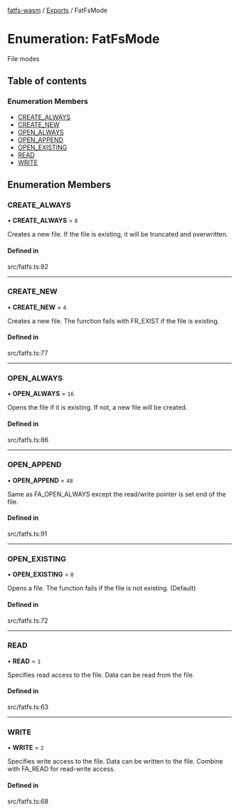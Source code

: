 [fatfs-wasm](../README.md) / [Exports](../modules.md) / FatFsMode

# Enumeration: FatFsMode

File modes

## Table of contents

### Enumeration Members

- [CREATE\_ALWAYS](FatFsMode.md#create_always)
- [CREATE\_NEW](FatFsMode.md#create_new)
- [OPEN\_ALWAYS](FatFsMode.md#open_always)
- [OPEN\_APPEND](FatFsMode.md#open_append)
- [OPEN\_EXISTING](FatFsMode.md#open_existing)
- [READ](FatFsMode.md#read)
- [WRITE](FatFsMode.md#write)

## Enumeration Members

### CREATE\_ALWAYS

• **CREATE\_ALWAYS** = ``8``

Creates a new file. If the file is existing, it will be truncated and 
overwritten.

#### Defined in

src/fatfs.ts:82

___

### CREATE\_NEW

• **CREATE\_NEW** = ``4``

Creates a new file. The function fails with FR_EXIST if the file is 
existing.

#### Defined in

src/fatfs.ts:77

___

### OPEN\_ALWAYS

• **OPEN\_ALWAYS** = ``16``

Opens the file if it is existing. If not, a new file will be created.

#### Defined in

src/fatfs.ts:86

___

### OPEN\_APPEND

• **OPEN\_APPEND** = ``48``

Same as FA_OPEN_ALWAYS except the read/write pointer is set end of the 
file.

#### Defined in

src/fatfs.ts:91

___

### OPEN\_EXISTING

• **OPEN\_EXISTING** = ``0``

Opens a file. The function fails if the file is not existing. (Default)

#### Defined in

src/fatfs.ts:72

___

### READ

• **READ** = ``1``

Specifies read access to the file. Data can be read from the file.

#### Defined in

src/fatfs.ts:63

___

### WRITE

• **WRITE** = ``2``

Specifies write access to the file. Data can be written to the file. 
Combine with FA_READ for read-write access.

#### Defined in

src/fatfs.ts:68
